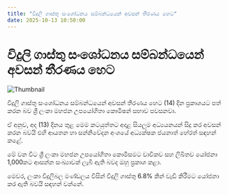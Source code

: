 ```yaml
---
title: "විදුලි ගාස්තු සංශෝධනය සම්බන්ධයෙන් අවසන් තීරණය හෙට"
date: 2025-10-13 10:50:00
---
```


# විදුලි ගාස්තු සංශෝධනය සම්බන්ධයෙන් අවසන් තීරණය හෙට

![Thumbnail](https://helakuru.sgp1.cdn.digitaloceanspaces.com/esana/images/lib/electrycity-miter-archived.jpg)

විදුලි ගාස්තු සංශෝධනය සම්බන්ධයෙන් අවසන් තීරණය හෙට (14) දින ප්‍රකාශයට පත් කරන බව ශ්‍රී ලංකා මහජන උපයෝගිතා කොමිෂන් සභාව පවසනවා.

ඒ අනුව, අද (13) දිනය තුළ මෙම කටයුත්තට අදාළ සියලුම අධ්‍යයනයන් සිදු කර අවසන් කරන බවයි එහි ආයතන හා සන්නිවේදන අංශයේ අධ්‍යක්ෂක ජයනාත් හේරත් සඳහන් කළේ.

මේ වන විට ශ්‍රී ලංකා මහජන උපයෝගිතා කොමිසමට වාචිකව සහ ලිඛිතව යෝජනා 1,000කට ආසන්න සංඛ්‍යාවක් ලැබී ඇති බවද ඔහු ප්‍රකාශ කළා.

මෙවර, ලංකා විදුලිබල මණ්ඩලය විසින් විදුලි ගාස්තු 6.8% කින් වැඩි කිරීමට යෝජනා කර ඇති බවයි සඳහන් වන්නේ.


